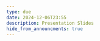 ```yaml
---
type: due
date: 2024-12-06T23:55
description: Presentation Slides
hide_from_announcments: true
---
```

